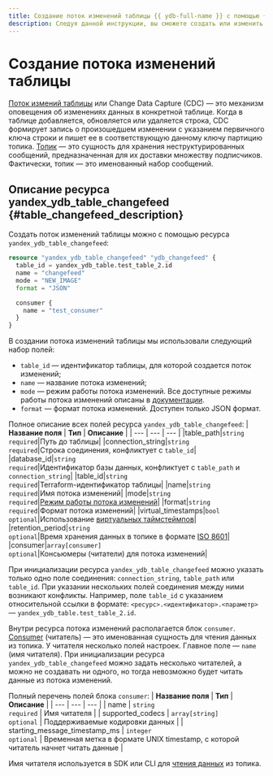 ```yaml
---
title: Создание поток изменений таблицы {{ ydb-full-name }} с помощью {{ TF }}
description: Следуя данной инструкции, вы сможете создать или изменить параметры потока изменений таблицы {{ ydb-short-name }}.
---
```


# Создание потока изменений таблицы

[Поток измений таблицы](https://ydb.tech/ru/docs/concepts/cdc) или Change Data Capture (CDC) — это механизм оповещения об изменениях данных в конкретной таблице. Когда в таблице добавляется, обновляется или удаляется строка, CDC формирует запись о произошедшем изменении с указанием первичного ключа строки и пишет ее в соответствующую данному ключу партицию топика. [Топик](https://ydb.tech/ru/docs/concepts/topic) — это сущность для хранения неструктурированных сообщений, предназначенная для их доставки множеству подписчиков. Фактически, топик — это именованный набор сообщений.

## Описание ресурса yandex_ydb_table_changefeed {#table_changefeed_description}

Создать поток изменений таблицы можно с помощью ресурса `yandex_ydb_table_changefeed`:

```tf
resource "yandex_ydb_table_changefeed" "ydb_changefeed" {
  table_id = yandex_ydb_table.test_table_2.id
  name = "changefeed"
  mode = "NEW_IMAGE"
  format = "JSON"

  consumer {
    name = "test_consumer"
  }
}
```

В создании потока изменений таблицы мы использовали следующий набор полей:
* `table_id` — идентификатор таблицы, для которой создается поток изменений;
* `name` — название потока изменений;
* `mode` — режим работы потока изменений. Все доступные режимы работы потока изменений описаны в [документации](https://ydb.tech/ru/docs/yql/reference/syntax/alter_table#changefeed-options).  
* `format` — формат потока изменений. Доступен только JSON формат.

Полное описание всех полей ресурса `yandex_ydb_table_changefeed`:
| **Название поля** | **Тип** | **Описание** |
| --- | --- | --- |
|table_path|`string`<br>`required`|Путь до таблицы|
|connection_string|`string`<br>`required`|Строка соединения, конфликтует с `table_id`|
|database_id|`string`<br>`required`|Идентификатор базы данных, конфликтует с `table_path` и `connection_string`|
|table_id|`string`<br>`required`|Terraform-идентификатор таблицы|
|name|`string`<br>`required`|Имя потока изменений|
|mode|`string`<br>`required`|[Режим работы потока изменений](https://ydb.tech/ru/docs/yql/reference/syntax/alter_table#changefeed-options)|
|format|`string`<br>`required`|Формат потока изменений|
|virtual_timestamps|`bool`<br>`optional`|Использование [виртуальных таймстеймпов](https://ydb.tech/ru/docs/concepts/cdc#virtual-timestamps)|
|retention_period|`string`<br>`optional`|Время хранения данных в топике в формате [ISO 8601](https://ru.wikipedia.org/wiki/ISO_8601)|
|consumer|`array[consumer]`<br>`optional`|Консьюмеры (читатели) для потока изменений|

При инициализации ресурса `yandex_ydb_table_changefeed` можно указать только одно поле соединения: `connection_string`, `table_path` или `table_id`. При указании нескольких полей соединения между ними возникают конфликты. Например, поле `table_id` с указанием относительной ссылки в формате: `<ресурс>.<идентификатор>.<параметр>` — `yandex_ydb_table.test_table_2.id`.

Внутри ресурса потока изменений располагается блок `consumer`. [Consumer](https://ydb.tech/ru/docs/concepts/topic#consumer) (читатель) — это именованная сущность для чтения данных из топика. У читателя несколько полей настроек. Главное поле — `name` (имя читателя). При инициализации ресурса `yandex_ydb_table_changefeed` можно задать несколько читателей, а можно не создавать ни одного, но тогда невозможно будет читать данные из потока изменений.

Полный перечень полей блока `consumer`:
| **Название поля** | **Тип** | **Описание** |
| --- | --- | --- |
| name | `string`<br>`required` | Имя читателя |
| supported_codecs | `array[string]`<br>`optional` | Поддерживаемые кодировки данных |
| starting_message_timestamp_ms | `integer`<br>`optional` | Временная метка в формате UNIX timestamp, с которой читатель начнет читать данные |

Имя читателя используется в SDK или CLI для [чтения данных](https://ydb.tech/ru/docs/best_practices/cdc#read) из топика.